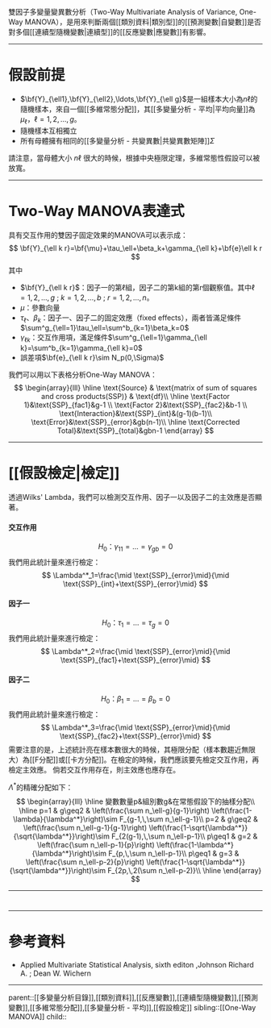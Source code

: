 雙因子多變量變異數分析（Two-Way Multivariate Analysis of Variance, One-Way MANOVA），是用來判斷兩個[[類別資料|類別型]]的[[預測變數|自變數]]是否對多個[[連續型隨機變數|連續型]]的[[反應變數|應變數]]有影響。
- - -
# 假設前提
- $\bf{Y}_{\ell1},\bf{Y}_{\ell2},\ldots,\bf{Y}_{\ell g}$是一組樣本大小為$n\ell$的隨機樣本，來自一個[[多維常態分配]]，其[[多變量分析 - 平均|平均向量]]為$\mu_\ell$，$\ell=1,2,\ldots,g$。
- 隨機樣本互相獨立
- 所有母體擁有相同的[[多變量分析 - 共變異數|共變異數矩陣]]$\Sigma$

請注意，當母體大小 $n\ell$ 很大的時候，根據中央極限定理，多維常態性假設可以被放寬。
- - -
# Two-Way MANOVA表達式
具有交互作用的雙因子固定效果的MANOVA可以表示成：
$$
\bf{Y}_{\ell k r}=\bf{\mu}+\tau_\ell+\beta_k+\gamma_{\ell k}+\bf{e}\ell k r
$$
其中
- $\bf{Y}_{\ell k r}$：因子一的第$\ell$組，因子二的第k組的第r個觀察值。其中$\ell=1,2,\ldots,g$ ; $k=1,2,\ldots,b$ ; $r=1,2,\ldots,n$。
- $\mu$：參數向量
- $\tau_{\ell}、\beta_k$：因子一、因子二的固定效應（fixed effects），兩者皆滿足條件$\sum^g_{\ell=1}\tau_\ell=\sum^b_{k=1}\beta_k=0$
- $\gamma_{\ell k}$：交互作用項，滿足條件$\sum^g_{\ell=1}\gamma_{\ell k}=\sum^b_{k=1}\gamma_{\ell k}=0$
- 誤差項$\bf{e}_{\ell k r}\sim N_p(0,\Sigma)$

我們可以用以下表格分析One-Way MANOVA：
$$
\begin{array}{lll}
\hline
\text{Source} & \text{matrix of sum of squares and cross products(SSP)} & \text{df}\\
\hline
\text{Factor 1}&\text{SSP}_{fac1}&g-1 \\
\text{Factor 2}&\text{SSP}_{fac2}&b-1 \\
\text{Interaction}&\text{SSP}_{int}&(g-1)(b-1)\\
\text{Error}&\text{SSP}_{error}&gb(n-1)\\
\hline
\text{Corrected Total}&\text{SSP}_{total}&gbn-1
\end{array}
$$
- - -
# [[假設檢定|檢定]]
透過Wilks' Lambda，我們可以檢測交互作用、因子一以及因子二的主效應是否顯著。

#### 交互作用
$$
H_0：\gamma_{11}=\ldots=\gamma_{gb}=0
$$
我們用此統計量來進行檢定：
$$
\Lambda^*_1=\frac{\mid \text{SSP}_{error}\mid}{\mid \text{SSP}_{int}+\text{SSP}_{error}\mid}
$$
#### 因子一
$$
H_0：\tau_{1}=\ldots=\tau_{g}=0
$$
我們用此統計量來進行檢定：
$$
\Lambda^*_2=\frac{\mid \text{SSP}_{error}\mid}{\mid \text{SSP}_{fac1}+\text{SSP}_{error}\mid}
$$
#### 因子二
$$
H_0：\beta_{1}=\ldots=\beta_{b}=0
$$
我們用此統計量來進行檢定：
$$
\Lambda^*_3=\frac{\mid \text{SSP}_{error}\mid}{\mid \text{SSP}_{fac2}+\text{SSP}_{error}\mid}
$$
需要注意的是，上述統計亮在樣本數很大的時候，其極限分配（樣本數趨近無限大）為[[F分配]]或[[卡方分配]]。在檢定的時候，我們應該要先檢定交互作用，再檢定主效應。
倘若交互作用存在，則主效應也應存在。

$\Lambda^*$的精確分配如下：
$$
\begin{array}{lll}
\hline
變數數量p&組別數g&在常態假設下的抽樣分配\\
\hline
p=1 & g\geq2 & \left(\frac{\sum n_\ell-g}{g-1}\right) \left(\frac{1-\lambda}{\lambda^*}\right)\sim F_{g-1,\,\sum n_\ell-g-1}\\
p=2 & g\geq2 & \left(\frac{\sum n_\ell-g-1}{g-1}\right) \left(\frac{1-\sqrt{\lambda^*}}{\sqrt{\lambda^*}}\right)\sim F_{2(g-1),\,\sum n_\ell-p-1}\\
p\geq1 & g=2 & \left(\frac{\sum n_\ell-p-1}{p}\right) \left(\frac{1-\lambda^*}{\lambda^*}\right)\sim F_{p,\,\sum n_\ell-p-1}\\
p\geq1 & g=3 & \left(\frac{\sum n_\ell-p-2}{p}\right) \left(\frac{1-\sqrt{\lambda^*}}{\sqrt{\lambda^*}}\right)\sim F_{2p,\,2(\sum n_\ell-p-2)}\\
\hline
\end{array}
$$
- - -
# 
- - -
# 參考資料
- Applied Multivariate Statistical Analysis, sixth editon ,Johnson Richard A. ;  Dean W. Wichern
- - -
parent::[[多變量分析目錄]],[[類別資料]],[[反應變數]],[[連續型隨機變數]],[[預測變數]],[[多維常態分配]],[[多變量分析 - 平均]],[[假設檢定]]
sibling::[[One-Way MANOVA]]
child::